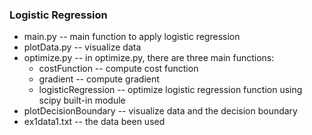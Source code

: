 ### Logistic Regression

* main.py -- main function to apply logistic regression
* plotData.py -- visualize data
* optimize.py -- in optimize.py, there are three main functions:
    * costFunction -- compute cost function
    * gradient -- compute gradient
    * logisticRegression -- optimize logistic regression function using scipy built-in module
* plotDecisionBoundary -- visualize data and the decision boundary
* ex1data1.txt -- the data been used
